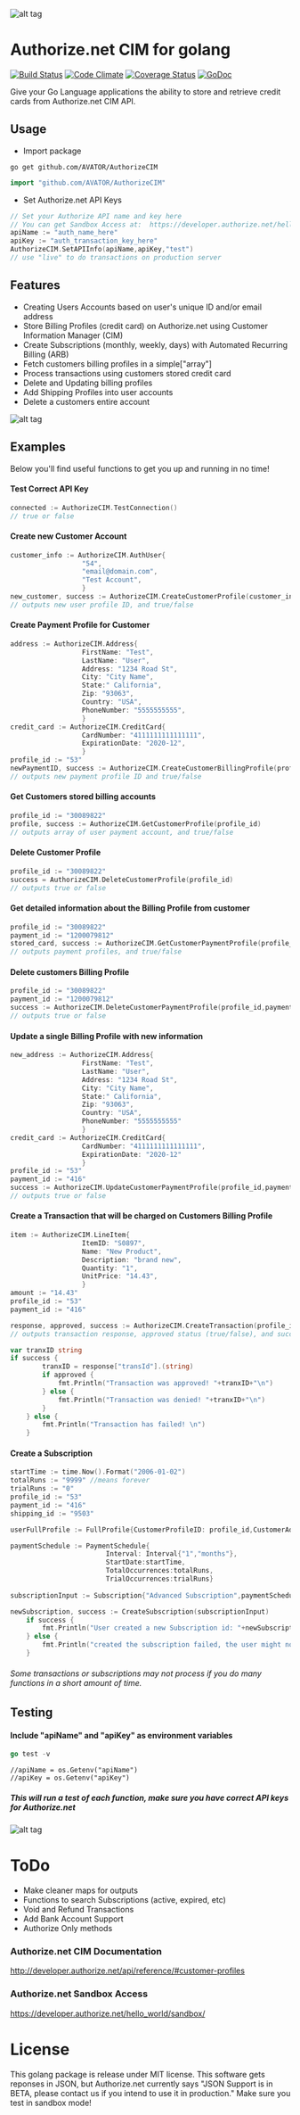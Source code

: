 ![alt tag](http://pichoster.net/images/2016/05/30/authcimyjIpi.jpg)

# Authorize.net CIM for golang
[![Build Status](https://travis-ci.org/Hunterlong/AuthorizeCIM.svg?branch=master)](https://travis-ci.org/Hunterlong/AuthorizeCIM)  [![Code Climate](https://codeclimate.com/github/Hunterlong/AuthorizeCIM/badges/gpa.svg)](https://codeclimate.com/github/Hunterlong/AuthorizeCIM)  [![Coverage Status](https://coveralls.io/repos/github/Hunterlong/AuthorizeCIM/badge.svg?branch=master)](https://coveralls.io/github/Hunterlong/AuthorizeCIM?branch=master)  [![GoDoc](https://godoc.org/github.com/Hunterlong/AuthorizeCIM?status.svg)](https://godoc.org/github.com/Hunterlong/AuthorizeCIM)

Give your Go Language applications the ability to store and retrieve credit cards from Authorize.net CIM API. 


## Usage

* Import package
```
go get github.com/AVATOR/AuthorizeCIM
```
```go
import "github.com/AVATOR/AuthorizeCIM"
```

* Set Authorize.net API Keys
```go
// Set your Authorize API name and key here
// You can get Sandbox Access at:  https://developer.authorize.net/hello_world/sandbox/
apiName := "auth_name_here"
apiKey := "auth_transaction_key_here"
AuthorizeCIM.SetAPIInfo(apiName,apiKey,"test")
// use "live" to do transactions on production server
```

## Features
* Creating Users Accounts based on user's unique ID and/or email address
* Store Billing Profiles (credit card) on Authorize.net using Customer Information Manager (CIM)
* Create Subscriptions (monthly, weekly, days) with Automated Recurring Billing (ARB)
* Fetch customers billing profiles in a simple["array"]
* Process transactions using customers stored credit card
* Delete and Updating billing profiles
* Add Shipping Profiles into user accounts
* Delete a customers entire account

![alt tag](http://pichoster.net/images/2016/05/30/githubbreakerJKAya.jpg)

## Examples
Below you'll find useful functions to get you up and running in no time!


#### Test Correct API Key
```go
connected := AuthorizeCIM.TestConnection()
// true or false
```


#### Create new Customer Account
```go
customer_info := AuthorizeCIM.AuthUser{
                  "54",
                  "email@domain.com",
                  "Test Account",
                  }
new_customer, success := AuthorizeCIM.CreateCustomerProfile(customer_info)
// outputs new user profile ID, and true/false
```

#### Create Payment Profile for Customer
```go
address := AuthorizeCIM.Address{
                  FirstName: "Test", 
                  LastName: "User", 
                  Address: "1234 Road St", 
                  City: "City Name", 
                  State:" California",
                  Zip: "93063", 
                  Country: "USA", 
                  PhoneNumber: "5555555555",
                  }
credit_card := AuthorizeCIM.CreditCard{
                  CardNumber: "4111111111111111", 
                  ExpirationDate: "2020-12",
                  }
profile_id := "53"
newPaymentID, success := AuthorizeCIM.CreateCustomerBillingProfile(profile_id, credit_card, address)
// outputs new payment profile ID and true/false
```

#### Get Customers stored billing accounts
```go
profile_id := "30089822"
profile, success := AuthorizeCIM.GetCustomerProfile(profile_id)
// outputs array of user payment account, and true/false
```

#### Delete Customer Profile
```go
profile_id := "30089822"
success = AuthorizeCIM.DeleteCustomerProfile(profile_id)
// outputs true or false
```

#### Get detailed information about the Billing Profile from customer
```go
profile_id := "30089822"
payment_id := "1200079812"
stored_card, success := AuthorizeCIM.GetCustomerPaymentProfile(profile_id,payment_id)
// outputs payment profiles, and true/false
```

#### Delete customers Billing Profile
```go
profile_id := "30089822"
payment_id := "1200079812"
success := AuthorizeCIM.DeleteCustomerPaymentProfile(profile_id,payment_id)
// outputs true or false
```

#### Update a single Billing Profile with new information
```go
new_address := AuthorizeCIM.Address{
                  FirstName: "Test", 
                  LastName: "User", 
                  Address: "1234 Road St", 
                  City: "City Name", 
                  State:" California",
                  Zip: "93063", 
                  Country: "USA", 
                  PhoneNumber: "5555555555"
                  }
credit_card := AuthorizeCIM.CreditCard{
                  CardNumber: "4111111111111111", 
                  ExpirationDate: "2020-12"
                  }
profile_id := "53"
payment_id := "416"
success := AuthorizeCIM.UpdateCustomerPaymentProfile(profile_id,payment_id,new_address,credit_card)
// outputs true or false
```

#### Create a Transaction that will be charged on Customers Billing Profile
```go
item := AuthorizeCIM.LineItem{
                  ItemID: "S0897", 
                  Name: "New Product", 
                  Description: "brand new", 
                  Quantity: "1", 
                  UnitPrice: "14.43",
                  }
amount := "14.43"
profile_id := "53"
payment_id := "416"

response, approved, success := AuthorizeCIM.CreateTransaction(profile_id, payment_id, item, amount)
// outputs transaction response, approved status (true/false), and success status (true/false)

var tranxID string
if success {
		tranxID = response["transId"].(string)
		if approved {
			fmt.Println("Transaction was approved! "+tranxID+"\n")
		} else {
			fmt.Println("Transaction was denied! "+tranxID+"\n")
		}
	} else {
		fmt.Println("Transaction has failed! \n")
	}
```

#### Create a Subscription
```go
startTime := time.Now().Format("2006-01-02")
totalRuns := "9999" //means forever
trialRuns := "0"
profile_id := "53"
payment_id := "416"
shipping_id := "9503"

userFullProfile := FullProfile{CustomerProfileID: profile_id,CustomerAddressID: shipping_id, CustomerPaymentProfileID: payment_id}

paymentSchedule := PaymentSchedule{
                        Interval: Interval{"1","months"}, 
                        StartDate:startTime, 
                        TotalOccurrences:totalRuns, 
                        TrialOccurrences:trialRuns}
                        
subscriptionInput := Subscription{"Advanced Subscription",paymentSchedule,"7.98","0.00",userFullProfile}

newSubscription, success := CreateSubscription(subscriptionInput)
	if success {
		fmt.Println("User created a new Subscription id: "+newSubscription+"\n")
	} else {
		fmt.Println("created the subscription failed, the user might not be fully inputed yet. \n")
	}
```
###### Some transactions or subscriptions may not process if you do many functions in a short amount of time.


## Testing 
#### Include "apiName" and "apiKey" as environment variables
```go
go test -v 
```
```
//apiName = os.Getenv("apiName")
//apiKey = os.Getenv("apiKey")
```
##### This will run a test of each function, make sure you have correct API keys for Authorize.net

![alt tag](http://pichoster.net/images/2016/05/30/githubbreakerJKAya.jpg)

# ToDo
* Make cleaner maps for outputs
* Functions to search Subscriptions (active, expired, etc)
* Void and Refund Transactions
* Add Bank Account Support
* Authorize Only methods

### Authorize.net CIM Documentation
http://developer.authorize.net/api/reference/#customer-profiles

### Authorize.net Sandbox Access
https://developer.authorize.net/hello_world/sandbox/

# License
This golang package is release under MIT license. This software gets reponses in JSON, but Authorize.net currently says "JSON Support is in BETA, please contact us if you intend to use it in production." Make sure you test in sandbox mode!

